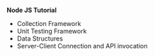 **Node JS Tutorial**
 
 * Collection Framework
 * Unit Testing Framework
 * Data Structures 
 * Server-Client Connection and API invocation
